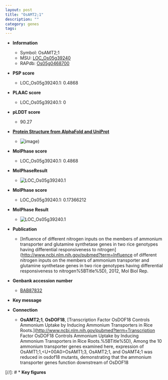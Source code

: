 ```yaml
---
layout: post
title: "OsAMT2;1"
description: ""
category: genes
tags: 
---
```


* **Information**  
    + Symbol: OsAMT2;1  
    + MSU: [LOC_Os05g39240](http://rice.plantbiology.msu.edu/cgi-bin/ORF_infopage.cgi?orf=LOC_Os05g39240)  
    + RAPdb: [Os05g0468700](http://rapdb.dna.affrc.go.jp/viewer/gbrowse_details/irgsp1?name=Os05g0468700)  

* **PSP score**  
    + LOC_Os05g39240.1: 0.4868 

* **PLAAC score**  
    + LOC_Os05g39240.1: 0 

* **pLDDT score**
    + 90.27

* **[Protein Structure from AlphaFold and UniProt](https://www.uniprot.org/uniprotkb/Q84KJ7/entry#structure)**
    + ![image](https://ricepsp.github.io/images/Q8/AF-Q84KJ7-F1.png))

* **MolPhase score**
    + LOC_Os05g39240.1: 0.4868

* **MolPhaseResult**
    + ![LOC_Os05g39240.1](https://ricepsp.github.io/pictures/LOC_Os05g/LOC_Os05g39240.1.png)

* **MolPhase score**
    + LOC_Os05g39240.1: 0.17366212

* **MolPhase Result**
    + ![LOC_Os05g39240.1](https://304243504.github.io/Pictures/LOC_Os05g/LOC_Os05g39240.1.png)

* **Publication**  
    + [Influence of different nitrogen inputs on the members of ammonium transporter and glutamine synthetase genes in two rice genotypes having differential responsiveness to nitrogen](http://www.ncbi.nlm.nih.gov/pubmed?term=Influence of different nitrogen inputs on the members of ammonium transporter and glutamine synthetase genes in two rice genotypes having differential responsiveness to nitrogen%5BTitle%5D), 2012, Mol Biol Rep.

* **Genbank accession number**  
    + [BAB87832](http://www.ncbi.nlm.nih.gov/nuccore/BAB87832)

* **Key message**  

* **Connection**  
    + __OsAMT2;1__, __OsDOF18__, [Transcription Factor OsDOF18 Controls Ammonium Uptake by Inducing Ammonium Transporters in Rice Roots.](http://www.ncbi.nlm.nih.gov/pubmed?term=Transcription Factor OsDOF18 Controls Ammonium Uptake by Inducing Ammonium Transporters in Rice Roots.%5BTitle%5D),  Among the 10 ammonium transporter genes examined here, expression of OsAMT1;1,<U+00A0>OsAMT1;3, OsAMT2;1, and OsAMT4;1 was reduced in osdof18 mutants, demonstrating that the ammonium transporter genes function downstream of OsDOF18

[//]: # * **Key figures**  


